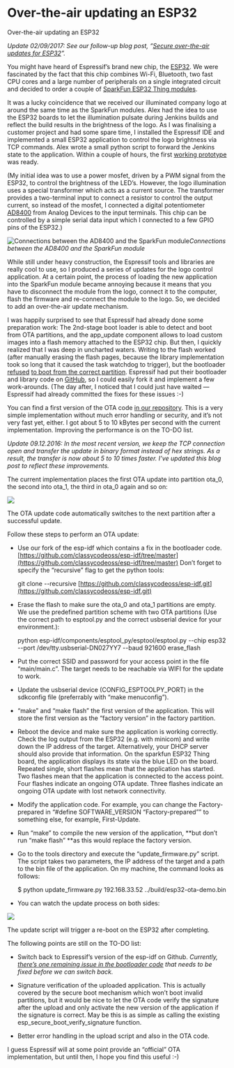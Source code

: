 
# Over-the-air updating an ESP32

Over-the-air updating an ESP32

*Update 02/09/2017: See our follow-up blog post, “[Secure over-the-air updates for ESP32](https://blog.classycode.com/secure-over-the-air-updates-for-esp32-ec25ae00db43#.rydbamai2)”.*

You might have heard of Espressif’s brand new chip, the [ESP32](https://espressif.com/en/products/hardware/esp32/overview). We were fascinated by the fact that this chip combines Wi-Fi, Bluetooth, two fast CPU cores and a large number of peripherals on a single integrated circuit and decided to order a couple of [SparkFun ESP32 Thing modules](https://www.sparkfun.com/products/13907).

It was a lucky coincidence that we received our illuminated company logo at around the same time as the SparkFun modules. Alex had the idea to use the ESP32 boards to let the illumination pulsate during Jenkins builds and reflect the build results in the brightness of the logo. As I was finalising a customer project and had some spare time, I installed the Espressif IDE and implemented a small ESP32 application to control the logo brightness via TCP commands. Alex wrote a small python script to forward the Jenkins state to the application. Within a couple of hours, the first [working prototype](https://twitter.com/toeggeler/status/802132849075884032) was ready.

(My initial idea was to use a power mosfet, driven by a PWM signal from the ESP32, to control the brightness of the LED’s. However, the logo illumination uses a special transformer which acts as a current source. The transformer provides a two-terminal input to connect a resistor to control the output current, so instead of the mosfet, I connected a digital potentiometer [AD8400](http://www.analog.com/en/products/digital-to-analog-converters/precision-dac/digital-potentiometers/ad8400.html) from Analog Devices to the input terminals. This chip can be controlled by a simple serial data input which I connected to a few GPIO pins of the ESP32.)

![Connections between the AD8400 and the SparkFun module](https://cdn-images-1.medium.com/max/8064/1*sQn9eMfYfSv-Scg1xeHR4w.jpeg)*Connections between the AD8400 and the SparkFun module*

While still under heavy construction, the Espressif tools and libraries are really cool to use, so I produced a series of updates for the logo control application. At a certain point, the process of loading the new application into the SparkFun module became annoying because it means that you have to disconnect the module from the logo, connect it to the computer, flash the firmware and re-connect the module to the logo. So, we decided to add an over-the-air update mechanism.

I was happily surprised to see that Espressif had already done some preparation work: The 2nd-stage boot loader is able to detect and boot from OTA partitions, and the app_update component allows to load custom images into a flash memory attached to the ESP32 chip. But then, I quickly realized that I was deep in uncharted waters. Writing to the flash worked (after manually erasing the flash pages, because the library implementation took so long that it caused the task watchdog to trigger), but the bootloader [refused](http://www.esp32.com/viewtopic.php?f=14&t=610) [to boot from the correct partition](http://www.esp32.com/viewtopic.php?f=14&t=615). Espressif had put their bootloader and library code on [GitHub](https://github.com/espressif/esp-idf), so I could easily fork it and implement a few work-arounds. (The day after, I noticed that I could just have waited — Espressif had already committed the fixes for these issues :-)

You can find a first version of the OTA code [in our repository](https://github.com/classycodeoss/esp32-ota). This is a very simple implementation without much error handling or security, and it’s not very fast yet, either. I got about 5 to 10 kBytes per second with the current implementation. Improving the performance is on the TO-DO list.

*Update 09.12.2016: In the most recent version, we keep the TCP connection open and transfer the update in binary format instead of hex strings. As a result, the transfer is now about 5 to 10 times faster. I’ve updated this blog post to reflect these improvements.*

The current implementation places the first OTA update into partition ota_0, the second into ota_1, the third in ota_0 again and so on:

![](https://cdn-images-1.medium.com/max/2000/1*s320_ezWr_0EUvkg5Y9Edg.png)

The OTA update code automatically switches to the next partition after a successful update.

Follow these steps to perform an OTA update:

* Use our fork of the esp-idf which contains a fix in the bootloader code. [https://github.com/classycodeoss/esp-idf/tree/master](https://github.com/classycodeoss/esp-idf/tree/master)
Don’t forget to specify the “recursive” flag to get the python tools:

    git clone --recursive [https://github.com/classycodeoss/esp-idf.git](https://github.com/classycodeoss/esp-idf.git)

* Erase the flash to make sure the ota_0 and ota_1 partitions are empty. We use the predefined partition scheme with two OTA partitions (Use the correct path to esptool.py and the correct usbserial device for your environment.):

    python esp-idf/components/esptool_py/esptool/esptool.py --chip esp32 --port /dev/tty.usbserial-DN027YY7 --baud 921600 erase_flash

* Put the correct SSID and password for your access point in the file “main/main.c”. The target needs to be reachable via WIFI for the update to work.

* Update the usbserial device (CONFIG_ESPTOOLPY_PORT) in the sdkconfig file (preferrably with “make menuconfig”).

* “make” and “make flash” the first version of the application. This will store the first version as the “factory version” in the factory partition.

* Reboot the device and make sure the application is working correctly. Check the log output from the ESP32 (e.g. with minicom) and write down the IP address of the target. Alternatively, your DHCP server should also provide that information.
On the sparkfun ESP32 Thing board, the application displays its state via the blue LED on the board. Repeated single, short flashes mean that the application has started. Two flashes mean that the application is connected to the access point. Four flashes indicate an ongoing OTA update. Three flashes indicate an ongoing OTA update with lost network connectivity.

* Modify the application code. For example, you can change the Factory-prepared in “#define SOFTWARE_VERSION “Factory-prepared”” to something else, for example, First-Update.

* Run “make” to compile the new version of the application, **but don’t run “make flash” **as this would replace the factory version.

* Go to the tools directory and execute the “update_firmware.py” script. The script takes two parameters, the IP address of the target and a path to the bin file of the application. On my machine, the command looks as follows:

    $ python update_firmware.py 192.168.33.52 ../build/esp32-ota-demo.bin

* You can watch the update process on both sides:

![](https://cdn-images-1.medium.com/max/2938/1*LMr0jwAQCsglA4uiOEgNiQ.png)

The update script will trigger a re-boot on the ESP32 after completing.

The following points are still on the TO-DO list:

* Switch back to Espressif’s version of the esp-idf on Github. *Currently, [there’s one remaining issue in the bootloader code](https://github.com/classycodeoss/esp-idf/commit/787b88d355de2861f04004713d1636c8c99d4e8c) that needs to be fixed before we can switch back.*

* Signature verification of the uploaded application. This is actually covered by the secure boot mechanism which won’t boot invalid partitions, but it would be nice to let the OTA code verify the signature after the upload and only activate the new version of the application if the signature is correct. May be this is as simple as calling the existing esp_secure_boot_verify_signature function.

* Better error handling in the upload script and also in the OTA code.

I guess Espressif will at some point provide an “official” OTA implementation, but until then, I hope you find this useful :-)
